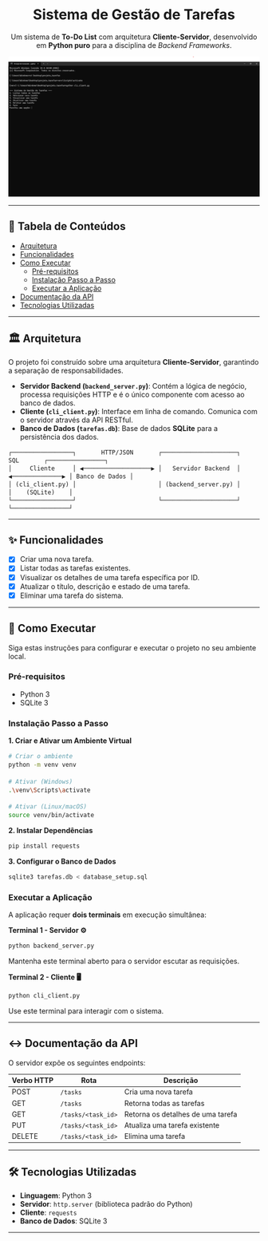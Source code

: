 <div align="center">

# Sistema de Gestão de Tarefas
Um sistema de **To-Do List** com arquitetura **Cliente-Servidor**, desenvolvido em **Python puro** para a disciplina de *Backend Frameworks*.

<img src="assets/demo.png" alt="Demonstração do cliente de terminal" width="700"/>

</div>

---

## 📖 Tabela de Conteúdos
- [Arquitetura](#️-arquitetura)
- [Funcionalidades](#-funcionalidades)
- [Como Executar](#-como-executar)
  - [Pré-requisitos](#pré-requisitos)
  - [Instalação Passo a Passo](#instalação-passo-a-passo)
  - [Executar a Aplicação](#executar-a-aplicação)
- [Documentação da API](#️-documentação-da-api)
- [Tecnologias Utilizadas](#-tecnologias-utilizadas)

---

## 🏛️ Arquitetura

O projeto foi construído sobre uma arquitetura **Cliente-Servidor**, garantindo a separação de responsabilidades.

- **Servidor Backend (`backend_server.py`)**:
  Contém a lógica de negócio, processa requisições HTTP e é o único componente com acesso ao banco de dados.
- **Cliente (`cli_client.py`)**:
  Interface em linha de comando. Comunica com o servidor através da API RESTful.
- **Banco de Dados (`tarefas.db`)**:
  Base de dados **SQLite** para a persistência dos dados.

```text
┌─────────────────┐       HTTP/JSON       ┌─────────────────────┐       SQL       ┌────────────────┐
│     Cliente     │ ◀───────────────────▶ │   Servidor Backend  │ ◀──────────────▶ │ Banco de Dados │
│ (cli_client.py) │                       │ (backend_server.py) │                  │    (SQLite)    │
└─────────────────┘                       └─────────────────────┘                  └────────────────┘
```

---

## ✨ Funcionalidades

* [x] Criar uma nova tarefa.
* [x] Listar todas as tarefas existentes.
* [x] Visualizar os detalhes de uma tarefa específica por ID.
* [x] Atualizar o título, descrição e estado de uma tarefa.
* [x] Eliminar uma tarefa do sistema.

---

## 🚀 Como Executar

Siga estas instruções para configurar e executar o projeto no seu ambiente local.

### Pré-requisitos

* Python 3
* SQLite 3

### Instalação Passo a Passo

**1. Criar e Ativar um Ambiente Virtual**

```bash
# Criar o ambiente
python -m venv venv

# Ativar (Windows)
.\venv\Scripts\activate

# Ativar (Linux/macOS)
source venv/bin/activate
```

**2. Instalar Dependências**

```bash
pip install requests
```

**3. Configurar o Banco de Dados**

```bash
sqlite3 tarefas.db < database_setup.sql
```

### Executar a Aplicação

A aplicação requer **dois terminais** em execução simultânea:

**Terminal 1 - Servidor ⚙️**

```bash
python backend_server.py
```

Mantenha este terminal aberto para o servidor escutar as requisições.

**Terminal 2 - Cliente 🖥️**

```bash
python cli_client.py
```

Use este terminal para interagir com o sistema.

---

## ↔️ Documentação da API

O servidor expõe os seguintes endpoints:

| Verbo HTTP | Rota               | Descrição                         |
| ---------- | ------------------ | --------------------------------- |
| POST       | `/tasks`           | Cria uma nova tarefa              |
| GET        | `/tasks`           | Retorna todas as tarefas          |
| GET        | `/tasks/<task_id>` | Retorna os detalhes de uma tarefa |
| PUT        | `/tasks/<task_id>` | Atualiza uma tarefa existente     |
| DELETE     | `/tasks/<task_id>` | Elimina uma tarefa                |

---

## 🛠️ Tecnologias Utilizadas

* **Linguagem**: Python 3
* **Servidor**: `http.server` (biblioteca padrão do Python)
* **Cliente**: `requests`
* **Banco de Dados**: SQLite 3

---
